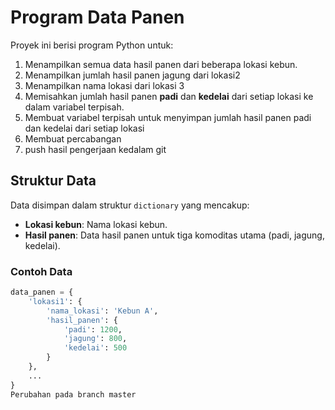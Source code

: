 # Program Data Panen

Proyek ini berisi program Python untuk:
1. Menampilkan semua data hasil panen dari beberapa lokasi kebun.
2. Menampilkan jumlah hasil panen jagung dari lokasi2
3. Menampilkan nama lokasi dari lokasi 3
4. Memisahkan jumlah hasil panen **padi** dan **kedelai** dari setiap lokasi ke dalam variabel terpisah.
5. Membuat variabel terpisah untuk menyimpan jumlah hasil panen padi dan kedelai dari setiap lokasi
6. Membuat percabangan
7. push hasil pengerjaan kedalam git

## Struktur Data
Data disimpan dalam struktur `dictionary` yang mencakup:
- **Lokasi kebun**: Nama lokasi kebun.
- **Hasil panen**: Data hasil panen untuk tiga komoditas utama (padi, jagung, kedelai).

### Contoh Data
```python
data_panen = {
    'lokasi1': {
        'nama_lokasi': 'Kebun A',
        'hasil_panen': {
            'padi': 1200,
            'jagung': 800,
            'kedelai': 500
        }
    },
    ...
}
P e r u b a h a n   p a d a   b r a n c h   m a s t e r  
 